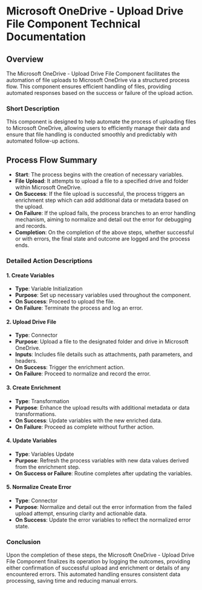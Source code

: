 # Microsoft OneDrive - Upload Drive File Component Technical Documentation

## Overview
The Microsoft OneDrive - Upload Drive File Component facilitates the automation of file uploads to Microsoft OneDrive via a structured process flow. This component ensures efficient handling of files, providing automated responses based on the success or failure of the upload action.

### Short Description
This component is designed to help automate the process of uploading files to Microsoft OneDrive, allowing users to efficiently manage their data and ensure that file handling is conducted smoothly and predictably with automated follow-up actions.

## Process Flow Summary
- **Start**: The process begins with the creation of necessary variables.
- **File Upload**: It attempts to upload a file to a specified drive and folder within Microsoft OneDrive.
- **On Success**: If the file upload is successful, the process triggers an enrichment step which can add additional data or metadata based on the upload.
- **On Failure**: If the upload fails, the process branches to an error handling mechanism, aiming to normalize and detail out the error for debugging and records.
- **Completion**: On the completion of the above steps, whether successful or with errors, the final state and outcome are logged and the process ends.

### Detailed Action Descriptions

#### 1. Create Variables
- **Type**: Variable Initialization
- **Purpose**: Set up necessary variables used throughout the component.
- **On Success**: Proceed to upload the file.
- **On Failure**: Terminate the process and log an error.

#### 2. Upload Drive File
- **Type**: Connector
- **Purpose**: Upload a file to the designated folder and drive in Microsoft OneDrive.
- **Inputs**: Includes file details such as attachments, path parameters, and headers.
- **On Success**: Trigger the enrichment action.
- **On Failure**: Proceed to normalize and record the error.

#### 3. Create Enrichment
- **Type**: Transformation
- **Purpose**: Enhance the upload results with additional metadata or data transformations.
- **On Success**: Update variables with the new enriched data.
- **On Failure**: Proceed as complete without further action.

#### 4. Update Variables
- **Type**: Variables Update
- **Purpose**: Refresh the process variables with new data values derived from the enrichment step.
- **On Success or Failure**: Routine completes after updating the variables.

#### 5. Normalize Create Error
- **Type**: Connector
- **Purpose**: Normalize and detail out the error information from the failed upload attempt, ensuring clarity and actionable data.
- **On Success**: Update the error variables to reflect the normalized error state.

### Conclusion
Upon the completion of these steps, the Microsoft OneDrive - Upload Drive File Component finalizes its operation by logging the outcomes, providing either confirmation of successful upload and enrichment or details of any encountered errors. This automated handling ensures consistent data processing, saving time and reducing manual errors.
